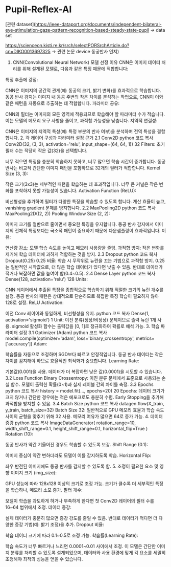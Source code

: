 # Pupil-Reflex-AI

[관련 dataset](https://ieee-dataport.org/documents/independent-bilateral-eye-stimulation-gaze-pattern-recognition-based-steady-state-pupil
-> data set 

https://scienceon.kisti.re.kr/srch/selectPORSrchArticle.do?cn=DIKO0013697325
-> 관련 논문 device 동공반사 인지)



1. CNN(Convolutional Neural Network) 모델 선정 이유
CNN은 이미지 데이터 처리를 위해 설계된 모델로, 다음과 같은 특징 때문에 적합합니다:

특징 추출에 강점:

CNN은 이미지의 공간적 관계(예: 동공의 크기, 밝기 변화)를 효과적으로 학습합니다.
동공 반사 감지는 이미지 내 동공 주변의 작은 차이를 분석하는 작업으로, CNN이 이와 같은 패턴을 자동으로 추출하는 데 적합합니다.
파라미터 공유:

CNN의 필터는 이미지의 모든 영역에 적용되므로 학습해야 할 파라미터 수가 적습니다.
이는 모델의 메모리 요구 사항을 줄이고, 과적합 가능성을 낮춥니다.
지역적 연결성:

CNN은 이미지의 지역적 특성(예: 특정 부분의 반사 여부)을 분석하며 전역 특성을 결합합니다.
2. 각 레이어 구성과 파라미터 설정 근거
2.1 Conv2D
python
코드 복사
Conv2D(32, (3, 3), activation='relu', input_shape=(64, 64, 1))
32 Filters:
초기 필터 수는 적당히 작은 값(32)을 선택합니다.

너무 적으면 특징을 충분히 학습하지 못하고, 너무 많으면 학습 시간이 증가합니다.
동공 반사는 비교적 간단한 이미지 패턴을 포함하므로 32개의 필터가 적합합니다.
Kernel Size (3, 3):

작은 크기(3x3)는 세부적인 패턴을 학습하는 데 효과적입니다.
너무 큰 커널은 작은 변화를 포착하지 못할 가능성이 있습니다.
Activation Function (ReLU):

비선형성을 추가하여 필터가 다양한 특징을 학습할 수 있도록 합니다.
계산 효율이 높고, vanishing gradient 문제를 방지합니다.
2.2 MaxPooling2D
python
코드 복사
MaxPooling2D((2, 2))
Pooling Window Size (2, 2):

이미지 크기를 절반으로 줄이면서 중요한 특징을 유지합니다.
동공 반사 감지에서 이미지의 전체적 특징보다는 국소적 패턴이 중요하기 때문에 다운샘플링이 효과적입니다.
이유:

연산량 감소: 모델 학습 속도를 높이고 메모리 사용량을 줄임.
과적합 방지: 작은 변화를 제거해 학습 데이터에 과하게 적합하는 것을 방지.
2.3 Dropout
python
코드 복사
Dropout(0.25)
0.25 비율:
학습 시 무작위로 뉴런을 끄는 기법으로 과적합 방지.
0.25는 일반적인 시작값으로, 더 많은 학습 데이터가 있다면 낮출 수 있음.
반대로 데이터가 적거나 복잡하면 값을 높여야 함(0.4~0.5).
2.4 Dense Layer
python
코드 복사
Dense(128, activation='relu')
128 Units:

CNN 레이어에서 추출된 특징을 종합적으로 학습하기 위해 적절한 크기의 뉴런 개수를 설정.
동공 반사의 패턴은 상대적으로 단순하므로 복잡한 특징 학습이 필요하지 않아 128로 설정.
ReLU Activation:

이전 Conv 레이어와 동일하게, 비선형성을 유지.
python
코드 복사
Dense(1, activation='sigmoid')
1 Unit:
이진 분류(정상/비정상) 문제이므로 출력 뉴런 1개 사용.
sigmoid 활성화 함수는 출력값을 [0, 1]로 정규화하여 확률로 해석 가능.
3. 학습 파라미터 설정
3.1 Optimizer (Adam)
python
코드 복사
model.compile(optimizer='adam', loss='binary_crossentropy', metrics=['accuracy'])
Adam:

학습률을 자동으로 조정하며 SGD보다 빠르고 안정적입니다.
동공 반사 데이터는 작은 차이를 감지해야 하므로 효율적인 최적화가 중요합니다.
Learning Rate:

기본값(0.001)을 사용. 데이터가 더 복잡하면 낮은 값(0.0001)을 시도할 수 있습니다.
3.2 Loss Function
Binary Crossentropy:
이진 분류 문제에서 표준으로 사용되는 손실 함수.
모델이 출력한 확률(0~1)과 실제 레이블 간의 차이를 측정.
3.3 Epochs
python
코드 복사
history = model.fit(..., epochs=20)
20 Epochs:
데이터 크기가 크지 않거나 간단한 경우에는 적은 에포크로도 충분히 수렴.
Early Stopping을 추가해 과적합을 방지할 수 있음.
3.4 Batch Size
python
코드 복사
datagen.flow(X_train, y_train, batch_size=32)
Batch Size 32:
일반적으로 GPU 메모리 효율과 학습 속도 사이의 균형을 맞추기 위해 32 사용.
메모리 여유가 많으면 64로 증가 가능.
4. 데이터 증강
python
코드 복사
ImageDataGenerator(
    rotation_range=10,
    width_shift_range=0.1,
    height_shift_range=0.1,
    horizontal_flip=True
)
Rotation (10):

동공 반사가 약간 기울어진 경우도 학습할 수 있도록 보강.
Shift Range (0.1):

이미지 중심이 약간 변하더라도 모델이 이를 감지하도록 학습.
Horizontal Flip:

좌우 반전된 이미지에도 동공 반사를 감지할 수 있도록 함.
5. 조정이 필요한 요소 및 영향
이미지 크기 (img_size):

GPU 성능에 따라 128x128 이상의 크기로 조정 가능. 크기가 클수록 더 세부적인 특징을 학습하나, 메모리 소모 증가.
필터 개수:

모델이 학습을 과도하게 하거나 부족하게 한다면 첫 Conv2D 레이어의 필터 수를 16~64 범위에서 조정.
데이터 증강:

실제 데이터가 충분히 많으면 증강 강도를 줄일 수 있음.
반대로 데이터가 적다면 더 다양한 증강 기법(예: 밝기 조정)을 추가.
Dropout 비율:

학습 데이터 크기에 따라 0.1~0.5로 조정 가능.
학습률(Learning Rate):

학습 속도가 너무 빠르거나 느리면 0.0001~0.01 사이에서 조정.
이 모델은 간단한 이미지 분류를 처리할 수 있도록 설계되었으며, 데이터와 사용 환경에 맞게 각 요소를 세밀히 조정해야 최적의 성능을 얻을 수 있습니다.
